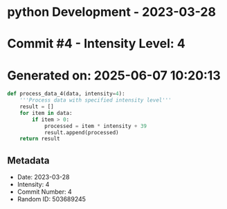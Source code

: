﻿# python Development - 2023-03-28
# Commit #4 - Intensity Level: 4
# Generated on: 2025-06-07 10:20:13
```python
def process_data_4(data, intensity=4):
    '''Process data with specified intensity level'''
    result = []
    for item in data:
        if item > 0:
            processed = item * intensity + 39
            result.append(processed)
    return result
```
## Metadata
- Date: 2023-03-28
- Intensity: 4
- Commit Number: 4
- Random ID: 503689245
